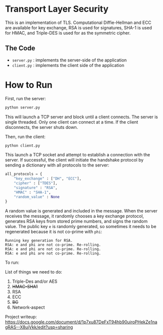 # Transport Layer Security
This is an implementation of TLS. Computational Diffie-Hellman and ECC are available for key exchange, RSA is used for signatures, SHA-1 is used for HMAC, and Triple-DES is used for as the symmetric cipher.

## The Code
* `server.py` : implements the server-side of the application
* `client.py` : implements the client side of the application


# How to Run
First, run the server:
```bash
python server.py
```
This will launch a TCP server and block until a client connects. The server is single threaded. Only one client can connect at a time. If the client disconnects, the server shuts down.

Then, run the client:
```bash
python client.py
```
This launch a TCP socket and attempt to establish a connection with the server. If successful, the client will initiate the handshake protocol by sending a dictionary with all protocols to the server:
```python
all_protocols = {
    "key_exchange" : ["DH", "ECC"],
    "cipher" : ["TDES"],
    "signature" : "RSA",
    "HMAC" : "SHA-1",
    "random_value" : None
}
```
A random value is generated and included in the message. When the server receives the message, it randomly chooses a key exchange protocol, generates RSA keys from stored prime numbers, and signs the random value. The public key `e` is randomly generated, so sometimes it needs to be regenerated because it is not co-prime with `phi`:
```
Running key generation for RSA.
RSA: e and phi are not co-prime. Re-rolling.
RSA: e and phi are not co-prime. Re-rolling.
RSA: e and phi are not co-prime. Re-rolling.
```


To run:



List of things we need to do:

1. Triple-Des and/or AES
2. ~~HMAC-SHA1~~
3. RSA
4. ECC
5. ~~BG~~
6. Network-aspect

Project writeup: https://docs.google.com/document/d/1p7xu87DeFxT94hb90uiroPHekZe1nagRAS--X8ujVkk/edit?usp=sharing
